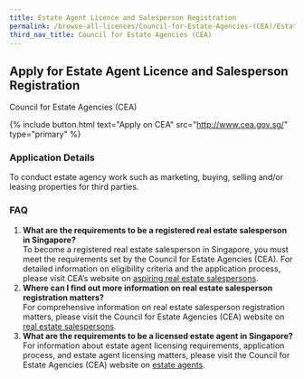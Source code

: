 ```yaml
---
title: Estate Agent Licence and Salesperson Registration
permalink: /browse-all-licences/Council-for-Estate-Agencies-(CEA)/Estate-Agent-Licence-and-Salesperson-Registration
third_nav_title: Council for Estate Agencies (CEA)
---
```


## Apply for Estate Agent Licence and Salesperson Registration

Council for Estate Agencies (CEA)

{% include button.html text="Apply on CEA" src="http://www.cea.gov.sg/" type="primary" %}

<H3>Application Details</H3>

<p>To conduct estate agency work such as marketing, buying, selling and/or leasing properties for third parties.</p>

<h3>FAQ</h3>
<ol>
    <li><strong>What are the requirements to be a registered real estate salesperson in Singapore?</strong>
    <br>To become a registered real estate salesperson in Singapore, you must meet the requirements set by the Council for Estate Agencies (CEA). For detailed information on eligibility criteria and the application process, please visit CEA’s website on <a href="https://www.cea.gov.sg/real-estate-professionals/for-aspiring-real-estate-salespersons/" target="_blank" rel="noopener">aspiring real estate salespersons</a>.</li>
    <li><strong>Where can I find out more information on real estate salesperson registration matters?</strong>
    <br>For comprehensive information on real estate salesperson registration matters, please visit the Council for Estate Agencies (CEA) website on <a href="https://www.cea.gov.sg/real-estate-professionals/for-real-estate-salespersons/" target="_blank" rel="noopener">real estate salespersons</a>.</li>
    <li><strong>What are the requirements to be a licensed estate agent in Singapore?</strong>
    <br>For information about estate agent licensing requirements, application process, and estate agent licensing matters, please visit the Council for Estate Agencies (CEA) website on <a href="https://www.cea.gov.sg/real-estate-professionals/for-estate-agents/" target="_blank" rel="noopener">estate agents</a>.</li>
</ol>
